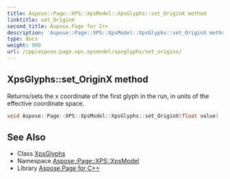 ```yaml
---
title: Aspose::Page::XPS::XpsModel::XpsGlyphs::set_OriginX method
linktitle: set_OriginX
second_title: Aspose.Page for C++
description: 'Aspose::Page::XPS::XpsModel::XpsGlyphs::set_OriginX method. Returns/sets the x coordinate of the first glyph in the run, in units of the effective coordinate space in C++.'
type: docs
weight: 900
url: /cpp/aspose.page.xps.xpsmodel/xpsglyphs/set_originx/
---
```

## XpsGlyphs::set_OriginX method


Returns/sets the x coordinate of the first glyph in the run, in units of the effective coordinate space.

```cpp
void Aspose::Page::XPS::XpsModel::XpsGlyphs::set_OriginX(float value)
```

## See Also

* Class [XpsGlyphs](../)
* Namespace [Aspose::Page::XPS::XpsModel](../../)
* Library [Aspose.Page for C++](../../../)
